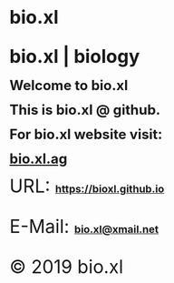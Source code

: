 <h1 id="bio.xl"><strong><font size="6">bio.xl</font></strong></h1>
<h2 id="bio.xl | biology"><strong><font size="6">bio.xl | biology</font></strong></h2>
<p><strong><font size="5">Welcome to bio.xl</font></strong></p>
<p><strong><font size="5">This is bio.xl @ github.</font></strong></p>
<p><strong><font size="5">For bio.xl website visit:</font></strong></p>
<p><strong><font size="5"><a href="https://bio.xl.ag">bio.xl.ag</a></font></strong
<h3 id="Contact"><strong><font size="6"Contact</font></strong></h3>
<p>URL: <strong><font size="4"><a href="https://bioxl.github.io">https://bioxl.github.io</a></font></strong></p>
<p>E-Mail: <strong><font size="4"><a href="mailto:bio.xl@xmail.net">bio.xl@xmail.net</a></font></strong></p>
<p>© 2019 bio.xl</p>
